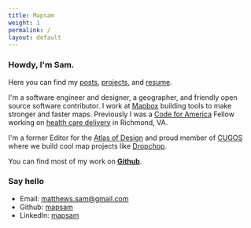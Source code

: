 ```yaml
---
title: Mapsam
weight: 1
permalink: /
layout: default
---
```


### Howdy, I'm **Sam**.

Here you can find my [posts](/posts), [projects](/projects), and [resume](/resume).

I'm a software engineer and designer, a geographer, and friendly open source software contributor. I work at [Mapbox](https://mapbox.com) building tools to make stronger and faster maps. Previously I was a [Code for America](http://codeforamerica.org) Fellow working on [health care delivery](https://mapsam.com/rva/) in Richmond, VA.

I'm a former Editor for the [Atlas of Design](http://atlasofdesign.org) and proud member of [CUGOS](http://cugos.org) where we build cool map projects like [Dropchop](https://github.com/cugos/dropchop).

You can find most of my work on **[Github](http://github.com/mapsam)**.

### Say hello

* Email: [matthews.sam@gmail.com](mailto:matthews.sam@gmail.com)
* Github: [mapsam](http://github.com/mapsam)
* LinkedIn: [mapsam](https://www.linkedin.com/in/mapsam)
